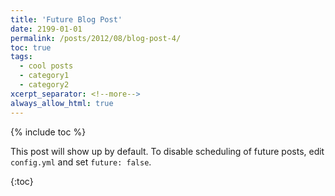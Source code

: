 ```yaml
---
title: 'Future Blog Post'
date: 2199-01-01
permalink: /posts/2012/08/blog-post-4/
toc: true
tags:
  - cool posts
  - category1
  - category2
xcerpt_separator: <!--more-->
always_allow_html: true
---
```


{% include toc %}

This post will show up by default. To disable scheduling of future posts, edit `config.yml` and set `future: false`. 

{:toc}

